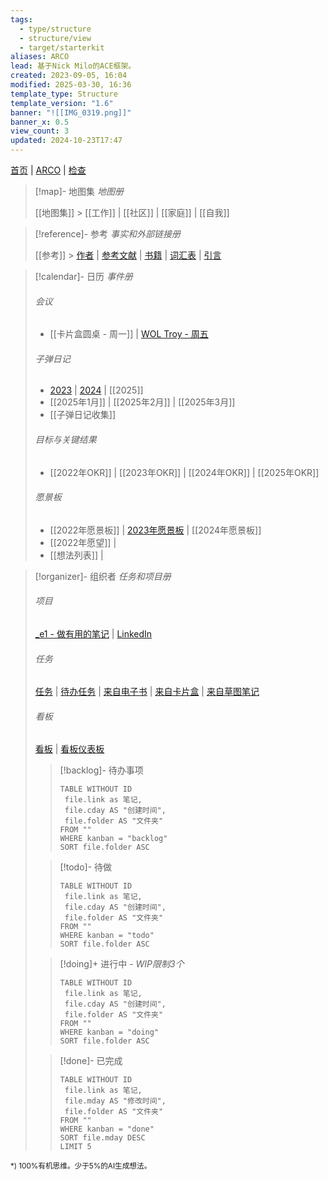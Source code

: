 ```yaml
---
tags:
  - type/structure
  - structure/view
  - target/starterkit
aliases: ARCO
lead: 基于Nick Milo的ACE框架。
created: 2023-09-05, 16:04
modified: 2025-03-30, 16:36
template_type: Structure
template_version: "1.6"
banner: "![[IMG_0319.png]]"
banner_x: 0.5
view_count: 3
updated: 2024-10-23T17:47
---
```


[首页](Home.md) | [ARCO](ARCO%20View.md) |  [检查](Inspect%20View.md) 
<!-- 我的内容的主要结构 -->
> [!map]- 地图集
> _地图册_
>
>[[地图集]] > [[工作]] | [[社区]] | [[家庭]] | [[自我]] 
> 

> [!reference]- 参考
> _事实和外部链接册_
>
> [[参考]] > [作者](Authors.md) | [参考文献](Bibliography.md) | [书籍](Books.md) | [词汇表](Glossary.md) | [引言](Quotes.md)

> [!calendar]- 日历
> _事件册_
>
>###### 会议
>- [[卡片盒圆桌 - 周一]] | [WOL Troy - 周五](WOL%20Circle%202024.md)
>
>###### 子弹日记
>
>- [2023](2023.md) | [2024](2024.md) | [[2025]]
>- [[2025年1月]] | [[2025年2月]] | [[2025年3月]]
>- [[子弹日记收集]]
>
>###### 目标与关键结果
>- [[2022年OKR]] | [[2023年OKR]] | [[2024年OKR]] | [[2025年OKR]]
>
>###### 愿景板
>- [[2022年愿景板]] | [2023年愿景板](Vision%20Board%202023.md) | [[2024年愿景板]]
>- [[2022年愿望]] | 
>- [[想法列表]] | 

> [!organizer]- 组织者
> _任务和项目册_
>
> ###### 项目
> [_e1 - 做有用的笔记](_e1%20-%20Make%20Useful%20Notes.md) | [LinkedIn](LinkedIn%20Log.md)
> 
> ###### 任务
> [任务](Tasks.md) |  [待办任务](Tasks%20Open.md) | [来自电子书](Tasks%20from%20E-book.md) | [来自卡片盒](Tasks%20-%20Zettelkasten.md) | [来自草图笔记](Tasks%20-%20Sketchnotes.md)
> 
> ###### 看板
> [看板](Kanban%20Board.md) | [看板仪表板](Kanban%20Dashboard.canvas)
>
>> [!backlog]- 待办事项
>>```dataview
>>TABLE WITHOUT ID
>>	file.link as 笔记,
>>	file.cday AS "创建时间", 
>>	file.folder AS "文件夹" 
>>FROM "" 
>>WHERE kanban = "backlog"
>>SORT file.folder ASC
>>```
>
>>[!todo]- 待做
>>```dataview
>>TABLE WITHOUT ID
>>	file.link as 笔记,
>>	file.cday AS "创建时间", 
>>	file.folder AS "文件夹" 
>>FROM "" 
>>WHERE kanban = "todo"
>>SORT file.folder ASC
>>```
>
>>[!doing]+ 进行中 - _WIP限制3个_
>>```dataview
>>TABLE WITHOUT ID
>>	file.link as 笔记,
>>	file.cday AS "创建时间", 
>>	file.folder AS "文件夹" 
>>FROM "" 
>>WHERE kanban = "doing"
>>SORT file.folder ASC
>>```
>
>>[!done]- 已完成
>>```dataview
>>TABLE WITHOUT ID
>>	file.link as 笔记,
>>	file.mday AS "修改时间", 
>>	file.folder AS "文件夹" 
>>FROM "" 
>>WHERE kanban = "done"
>>SORT file.mday DESC
>>LIMIT 5
>>```
>

<small>*) 100%有机思维。少于5%的AI生成想法。</small>